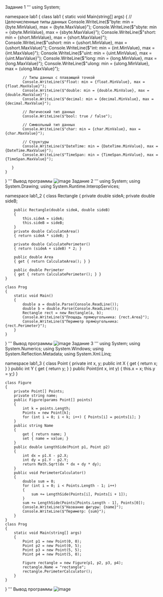Задание 1
'''
using System;

namespace lab1
{
    class lab1
    {
       static void Main(string[] args)
       {
            // Целочисленные типы данных
            Console.WriteLine($"byte: min = {byte.MinValue}, max = {byte.MaxValue}");
            Console.WriteLine($"sbyte: min = {sbyte.MinValue}, max = {sbyte.MaxValue}");
            Console.WriteLine($"short: min = {short.MinValue}, max = {short.MaxValue}");
            Console.WriteLine($"ushort: min = {ushort.MinValue}, max = {ushort.MaxValue}");
            Console.WriteLine($"int: min = {int.MinValue}, max = {int.MaxValue}");
            Console.WriteLine($"uint: min = {uint.MinValue}, max = {uint.MaxValue}");
            Console.WriteLine($"long: min = {long.MinValue}, max = {long.MaxValue}");
            Console.WriteLine($"ulong: min = {ulong.MinValue}, max = {ulong.MaxValue}");

            // Типы данных с плавающей точкой
            Console.WriteLine($"float: min = {float.MinValue}, max = {float.MaxValue}");
            Console.WriteLine($"double: min = {double.MinValue}, max = {double.MaxValue}");
            Console.WriteLine($"decimal: min = {decimal.MinValue}, max = {decimal.MaxValue}");

            // Логический тип данных
            Console.WriteLine($"bool: true / false");

            // Символьный тип данных
            Console.WriteLine($"char: min = {char.MinValue}, max = {char.MaxValue}");

            // Структуры
            Console.WriteLine($"DateTime: min = {DateTime.MinValue}, max = {DateTime.MaxValue}");
            Console.WriteLine($"TimeSpan: min = {TimeSpan.MinValue}, max = {TimeSpan.MaxValue}");

       }
    }
}
'''
Вывод программы 
![image](https://github.com/user-attachments/assets/a8c0e096-aded-4b17-abb7-37f976789a12)
Задание 2
'''
using System;
using System.Drawing;
using System.Runtime.InteropServices;

namespace lab1_2
{
    class Rectangle
    {
        private double sideA;
        private double sideB;

        public Rectangle(double sideA, double sideB)
        {
            this.sideA = sideA;
            this.sideB = sideB;
        }
        private double CalculateArea()
        { return sideA * sideB; }

        private double CalculatePerimeter()
        { return (sideA + sideB) * 2; }

        public double Area
        { get { return CalculateArea(); } }

        public double Perimeter
        { get { return CalculatePerimeter(); } }
    }

    class Prog
    {
        static void Main()
        {
            double a = double.Parse(Console.ReadLine());
            double b = double.Parse(Console.ReadLine());
            Rectangle rect = new Rectangle(a, b);
            Console.WriteLine($"Площадь прямоугольника: {rect.Area}");
            Console.WriteLine($"Периметр прямоугольника: {rect.Perimeter}");
        }
    }
}
'''
Вывод программы
![image](https://github.com/user-attachments/assets/a07c4868-287d-429a-9229-328e30288698)
Задание 3
'''
using System;
using System.Numerics;
using System.Windows;
using System.Reflection.Metadata;
using System.Xml.Linq;

namespace lab1_3
{
    class Point
    {
        private int x, y;
        public int X { get { return x; } }
        public int Y { get { return y; } }
        public Point(int x, int y) { this.x = x; this.y = y;}
    }

    class Figure
    {
        private Point[] Points;
        private string name;
        public Figure(params Point[] points)
        {
            int k = points.Length;
            Points = new Point[k];
            for (int i = 0; i < k; i++) { Points[i] = points[i]; }
        }
        public string Name
        {
            get { return name; }
            set { name = value; }
        }
        public double LengthSide(Point p1, Point p2)
        {
            int dx = p1.X - p2.X;
            int dy = p1.Y - p2.Y;
            return Math.Sqrt(dx * dx + dy * dy);
        }
        public void PerimeterCalculator()
        {
            double sum = 0;
            for (int i = 0; i < Points.Length - 1; i++)
            {
                sum += LengthSide(Points[i], Points[i + 1]);
            }
            sum += LengthSide(Points[Points.Length - 1], Points[0]);
            Console.WriteLine($"Название фигуры: {name}");
            Console.WriteLine($"Периметр: {sum}");
        }
    }
    class Prog
    {
        static void Main(string[] args)
        {
            Point p1 = new Point(0, 0);
            Point p2 = new Point(0, 5);
            Point p3 = new Point(5, 5);
            Point p4 = new Point(5, 0);

            Figure rectangle = new Figure(p1, p2, p3, p4);  
            rectangle.Name = "rectangle";  
            rectangle.PerimeterCalculator();   
        }
    }
}
'''
Вывод программы
![image](https://github.com/user-attachments/assets/ab0320de-f48c-40d0-ac9e-0b8687493350)
